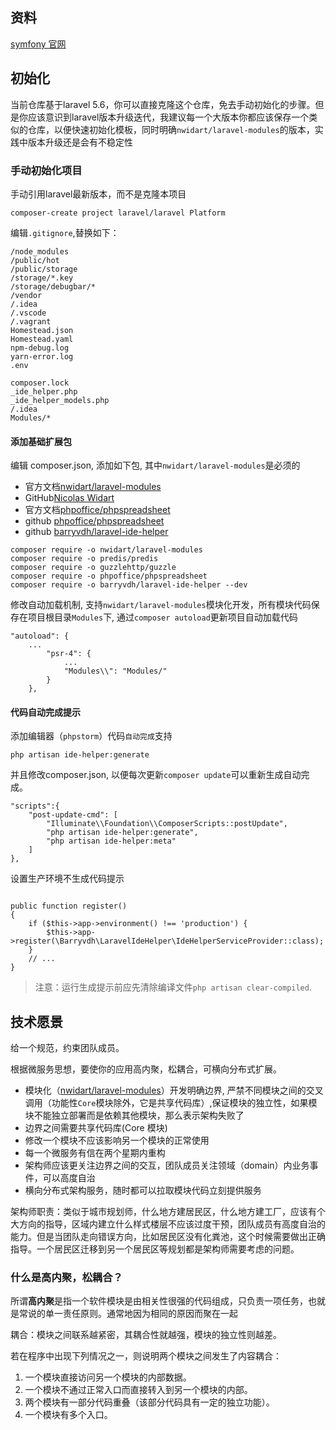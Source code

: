 ## 资料

[symfony 官网](https://symfony.com/doc/current/index.html#gsc.tab=0)

## 初始化

当前仓库基于laravel 5.6，你可以直接克隆这个仓库，免去手动初始化的步骤。但是你应该意识到laravel版本升级迭代，我建议每一个大版本你都应该保存一个类似的仓库，以便快速初始化模板，同时明确`nwidart/laravel-modules`的版本，实践中版本升级还是会有不稳定性

### 手动初始化项目


手动引用laravel最新版本，而不是克隆本项目

```
composer-create project laravel/laravel Platform
```

编辑`.gitignore`,替换如下：

```
/node_modules
/public/hot
/public/storage
/storage/*.key
/storage/debugbar/*
/vendor
/.idea
/.vscode
/.vagrant
Homestead.json
Homestead.yaml
npm-debug.log
yarn-error.log
.env

composer.lock
_ide_helper.php
_ide_helper_models.php
/.idea
Modules/*
```

#### 添加基础扩展包


编辑 composer.json, 添加如下包, 其中`nwidart/laravel-modules`是必须的

- 官方文档[nwidart/laravel-modules](https://nwidart.com)
- GitHub[Nicolas Widart](https://github.com/nwidart)
- 官方文档[phpoffice/phpspreadsheet](https://phpspreadsheet.readthedocs.io/en/develop/)
- github [phpoffice/phpspreadsheet](https://github.com/PHPOffice/PhpSpreadsheet)
- github [barryvdh/laravel-ide-helper](https://github.com/barryvdh/laravel-ide-helper)

```
composer require -o nwidart/laravel-modules 
composer require -o predis/predis
composer require -o guzzlehttp/guzzle
composer require -o phpoffice/phpspreadsheet
composer require -o barryvdh/laravel-ide-helper --dev

```


修改自动加载机制, 支持`nwidart/laravel-modules`模块化开发，所有模块代码保存在项目根目录`Modules`下, 通过`composer autoload`更新项目自动加载代码

```
"autoload": {
    ...
        "psr-4": {
            ...
            "Modules\\": "Modules/"
        }
    },
```

#### 代码自动完成提示

添加编辑器（`phpstorm`）代码`自动完成`支持

```
php artisan ide-helper:generate
```

并且修改composer.json, 以便每次更新`composer update`可以重新生成自动完成。
```
"scripts":{
    "post-update-cmd": [
        "Illuminate\\Foundation\\ComposerScripts::postUpdate",
        "php artisan ide-helper:generate",
        "php artisan ide-helper:meta"
    ]
},
```

设置生产环境不生成代码提示
```

public function register()
{
    if ($this->app->environment() !== 'production') {
        $this->app->register(\Barryvdh\LaravelIdeHelper\IdeHelperServiceProvider::class);
    }
    // ...
}
```

> 注意：运行生成提示前应先清除编译文件`php artisan clear-compiled`.

## 技术愿景

给一个规范，约束团队成员。

根据微服务思想，要使你的应用高内聚，松耦合，可横向分布式扩展。

* 模块化（[nwidart/laravel-modules](https://nwidart.com)）开发明确边界, 严禁不同模块之间的交叉调用（功能性`Core`模块除外，它是共享代码库）,保证模块的独立性，如果模块不能独立部署而是依赖其他模块，那么表示架构失败了
* 边界之间需要共享代码库(Core 模块)
* 修改一个模块不应该影响另一个模块的正常使用
* 每一个微服务有信在两个星期内重构
* 架构师应该更关注边界之间的交互，团队成员关注领域（domain）内业务事件，可以高度自治
* 横向分布式架构服务，随时都可以拉取模块代码立刻提供服务

架构师职责：类似于城市规划师，什么地方建居民区，什么地方建工厂，应该有个大方向的指导，区域内建立什么样式楼层不应该过度干预，团队成员有高度自治的能力。但是当团队走向错误方向，比如居民区没有化粪池，这个时候需要做出正确指导。一个居民区迁移到另一个居民区等规划都是架构师需要考虑的问题。

### 什么是高内聚，松耦合？

所谓**高内聚**是指一个软件模块是由相关性很强的代码组成，只负责一项任务，也就是常说的单一责任原则。通常地因为相同的原因而聚在一起

耦合：模块之间联系越紧密，其耦合性就越强，模块的独立性则越差。

若在程序中出现下列情况之一，则说明两个模块之间发生了内容耦合：
1. 一个模块直接访问另一个模块的内部数据。
2. 一个模块不通过正常入口而直接转入到另一个模块的内部。
3. 两个模块有一部分代码重叠（该部分代码具有一定的独立功能）。
4. 一个模块有多个入口。




